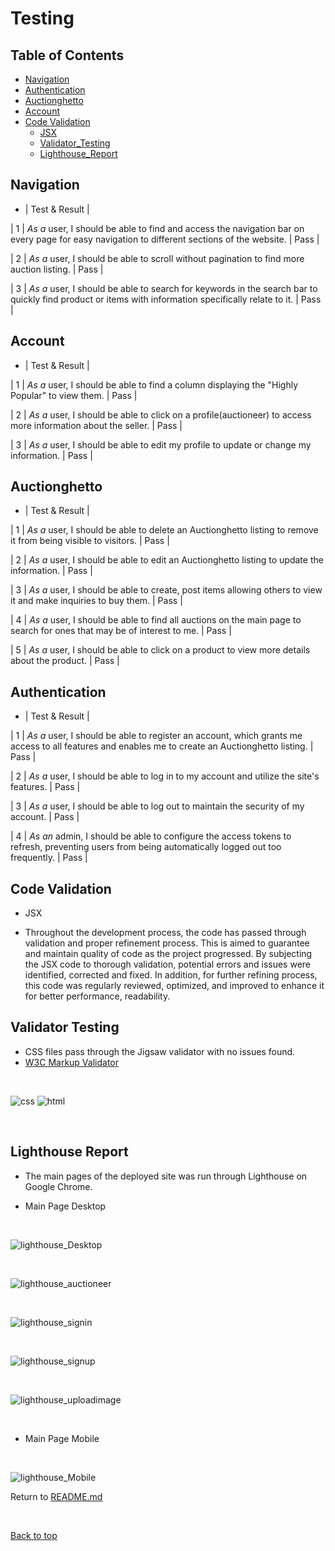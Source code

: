 # Testing

## Table of Contents

 - [Navigation](#navigation)
 - [Authentication](#authentication)
 - [Auctionghetto](#auctionghetto)
 - [Account](#account)
 - [Code Validation](#code-validation)
   - [JSX](#jsx)
   - [Validator_Testing](#Validator-Testing)
   - [Lighthouse_Report](#Lighthouse-Report)

## Navigation

 - | Test & Result |

 | 1    | _As a_ user, I should be able to find and access the navigation bar on every page for easy navigation to different sections of the website. | Pass |

 | 2    | _As a_ user, I should be able to scroll without pagination to find more auction listing. | Pass |

 | 3    | _As a_ user, I should be able to search for keywords in the search bar to quickly find product or items with information specifically relate to it. | Pass |


## Account

 - | Test & Result |

 | 1    | _As a_ user, I should be able to find a column displaying the "Highly Popular" to view them. | Pass | 

 | 2    | _As a_ user, I should be able to click on a profile(auctioneer) to access more information about the seller. | Pass |

 | 3    | _As a_ user, I should be able to edit my profile to update or change my information. | Pass |


## Auctionghetto

 - | Test  & Result |

 | 1    | _As a_ user, I should be able to delete an Auctionghetto listing to remove it from being visible to visitors. | Pass |

 | 2    | _As a_ user, I should be able to edit an Auctionghetto listing  to update the information. | Pass |

 | 3    | _As a_ user, I should be able to create, post items allowing others to view it and make inquiries to buy them. | Pass |

 | 4    | _As a_ user, I should be able to find all auctions on the main page to search for ones that may be of interest to me. | Pass |

 | 5    | _As a_ user, I should be able to click on a product to view more details about the product. | Pass  |


## Authentication

 - | Test & Result |

 | 1    | _As a_ user, I should be able to register an account, which grants me access to all features and enables me to create an Auctionghetto listing. | Pass |

 | 2    | _As a_ user, I should be able to log in to my account and utilize the site's features.
 | Pass |

 | 3    | _As a_ user, I should be able to log out to maintain the security of my account.
 | Pass |

 | 4    | _As an_ admin, I should be able to configure the access tokens to refresh, preventing users from being automatically logged out too frequently. | Pass |


## Code Validation

 - JSX

 * Throughout the development process, the code has passed through validation and proper refinement process. This is aimed to guarantee and maintain quality of code as the project progressed. By subjecting the JSX code to thorough validation, potential errors and issues were identified, corrected and fixed. In addition, for further refining process, this code was regularly reviewed, optimized, and improved to enhance it for better performance, readability.


## Validator Testing

 - CSS files pass through the Jigsaw validator with no issues found.
 - [W3C Markup Validator](/cs-validator/)

<br>

 ![css](./img/validator/_css.png)
 ![html](./img/validator/html.png)

<br>

## Lighthouse Report

 * The main pages of the deployed site was run through Lighthouse on Google Chrome.

 - Main Page Desktop

<br>

![lighthouse_Desktop](./img/validator/Lighthouse_desktop.png)

<br>
 
![lighthouse_auctioneer](./img/validator/lighthouse_auctioneer.png)

<br>

![lighthouse_signin](./img/validator/lighthouse_sign_in.png)

<br>

![lighthouse_signup](./img/validator/lighthouse_sign_up.png)

<br>

![lighthouse_uploadimage](./img/validator/lighthouse_imageupload.png)


<br>

- Main Page Mobile

<br>

![lighthouse_Mobile](./img/validator/Lighthouse_Mobile.png)

Return to [README.md](https://github.com/Madu-J/auctionghetto-frontend?tab=readme-ov-file#auctiongetto--auction-website-for-all-materials)

<br>

[Back to top](#top)
